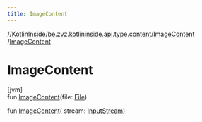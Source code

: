 ```yaml
---
title: ImageContent
---
```

//[KotlinInside](../../../index.html)/[be.zvz.kotlininside.api.type.content](../index.html)/[ImageContent](index.html)
/[ImageContent](-image-content.html)

# ImageContent

[jvm]\
fun [ImageContent](-image-content.html)(file: [File](https://docs.oracle.com/javase/7/docs/api/java/io/File.html))

fun [ImageContent](-image-content.html)(
stream: [InputStream](https://docs.oracle.com/javase/7/docs/api/java/io/InputStream.html))




